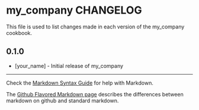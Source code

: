 # my_company CHANGELOG

This file is used to list changes made in each version of the my_company cookbook.

## 0.1.0
- [your_name] - Initial release of my_company

- - -
Check the [Markdown Syntax Guide](http://daringfireball.net/projects/markdown/syntax) for help with Markdown.

The [Github Flavored Markdown page](http://github.github.com/github-flavored-markdown/) describes the differences between markdown on github and standard markdown.
